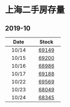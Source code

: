 # 上海二手房存量   
## 2019-10

| Date | Stock |
| ------ | ------ |
| &nbsp;&nbsp;&nbsp;10/14&nbsp;&nbsp;&nbsp; | &nbsp;&nbsp;&nbsp;[69149](Shanghai_Stock.md)&nbsp;&nbsp;&nbsp; |
| &nbsp;&nbsp;&nbsp;10/15&nbsp;&nbsp;&nbsp; | &nbsp;&nbsp;&nbsp;[69200](Shanghai_Stock.md)&nbsp;&nbsp;&nbsp; |
| &nbsp;&nbsp;&nbsp;10/16&nbsp;&nbsp;&nbsp; | &nbsp;&nbsp;&nbsp;[68986](Shanghai_Stock.md)&nbsp;&nbsp;&nbsp; |
| &nbsp;&nbsp;&nbsp;10/17&nbsp;&nbsp;&nbsp; | &nbsp;&nbsp;&nbsp;[69188](Shanghai_Stock.md)&nbsp;&nbsp;&nbsp; |
| &nbsp;&nbsp;&nbsp;10/22&nbsp;&nbsp;&nbsp; | &nbsp;&nbsp;&nbsp;[69569](Shanghai_Stock.md)&nbsp;&nbsp;&nbsp; |
| &nbsp;&nbsp;&nbsp;10/23&nbsp;&nbsp;&nbsp; | &nbsp;&nbsp;&nbsp;[68049](Shanghai_Stock.md)&nbsp;&nbsp;&nbsp; |
| &nbsp;&nbsp;&nbsp;10/24&nbsp;&nbsp;&nbsp; | &nbsp;&nbsp;&nbsp;[68345](Shanghai_Stock.md)&nbsp;&nbsp;&nbsp; |

